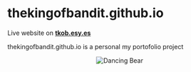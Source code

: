 # thekingofbandit.github.io
[tkob.esy.es]: http://tkob.esy.es
Live website on  **[tkob.esy.es]**
<p align="left">
thekingofbandit.github.io is a personal my portofolio project
</p>
<p align="center">
<img src="https://thekingofbandit.github.io/images/dancing_bear.gif"  title="Dancing Bear">
</p>
